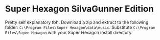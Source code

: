 # Super Hexagon SilvaGunner Edition

Pretty self explanatory tbh. Download a zip and extract to the following folder: `C:\Program Files\Super Hexagon\data\music`. Substitute `C:\Program Files\Super Hexagon` with your Super Hexagon install directory.